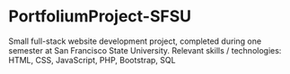 # PortfoliumProject-SFSU
Small full-stack website development project, completed during one semester at San Francisco State University. 
Relevant skills / technologies: HTML, CSS, JavaScript, PHP, Bootstrap, SQL
